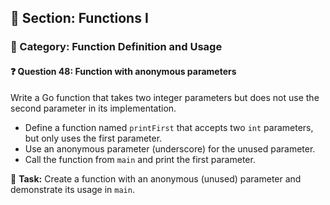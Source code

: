 ## 📘 Section: Functions I  
### 🔹 Category: Function Definition and Usage  
#### ❓ Question 48: Function with anonymous parameters

Write a Go function that takes two integer parameters but does not use the second parameter in its implementation.

- Define a function named `printFirst` that accepts two `int` parameters, but only uses the first parameter.
- Use an anonymous parameter (underscore) for the unused parameter.
- Call the function from `main` and print the first parameter.

🔧 **Task:** Create a function with an anonymous (unused) parameter and demonstrate its usage in `main`.
